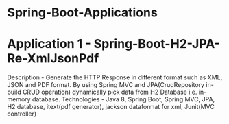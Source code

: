 # Spring-Boot-Applications

# Application 1 - Spring-Boot-H2-JPA-Re-XmlJsonPdf
Description - Generate the HTTP Response in different format such as XML, JSON and PDF format. By using Spring MVC and JPA(CrudRepository in-build CRUD operation) dynamically pick data from H2 Database i.e. in-memory database.
Technologies - Java 8, Spring Boot, Spring MVC, JPA, H2 database, itext(pdf generator), jackson dataformat for xml, Junit(MVC controller)
